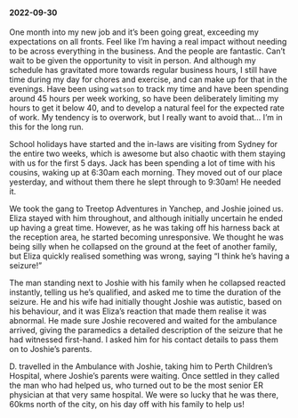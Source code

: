 #### 2022-09-30

One month into my new job and it’s been going great, exceeding my expectations on all fronts. Feel like I’m having a real impact without needing to be across everything in the business. And the people are fantastic. Can’t wait to be given the opportunity to visit in person. And although my schedule has gravitated more towards regular business hours, I still have time during my day for chores and exercise, and can make up for that in the evenings. Have been using `watson` to track my time and have been spending around 45 hours per week working, so have been deliberately limiting my hours to get it below 40, and to develop a natural feel for the expected rate of work. My tendency is to overwork, but I really want to avoid that… I’m in this for the long run.

School holidays have started and the in-laws are visiting from Sydney for the entire two weeks, which is awesome but also chaotic with them staying with us for the first 5 days. Jack has been spending a lot of time with his cousins, waking up at 6:30am each morning. They moved out of our place yesterday, and without them there he slept through to 9:30am! He needed it.

We took the gang to Treetop Adventures in Yanchep, and Joshie joined us. Eliza stayed with him throughout, and although initially uncertain he ended up having a great time. However, as he was taking off his harness back at the reception area, he started becoming unresponsive. We thought he was being silly when he collapsed on the ground at the feet of another family, but Eliza quickly realised something was wrong, saying “I think he’s having a seizure!”

The man standing next to Joshie with his family when he collapsed reacted instantly, telling us he’s qualified, and asked me to time the duration of the seizure. He and his wife had initially thought Joshie was autistic, based on his behaviour, and it was Eliza’s reaction that made them realise it was abnormal. He made sure Joshie recovered and waited for the ambulance arrived, giving the paramedics a detailed description of the seizure that he had witnessed first-hand. I asked him for his contact details to pass them on to Joshie’s parents.

D. travelled in the Ambulance with Joshie, taking him to Perth Children’s Hospital, where Joshie’s parents were waiting. Once settled in they called the man who had helped us, who turned out to be the most senior ER physician at that very same hospital. We were so lucky that he was there, 60kms north of the city, on his day off with his family to help us!